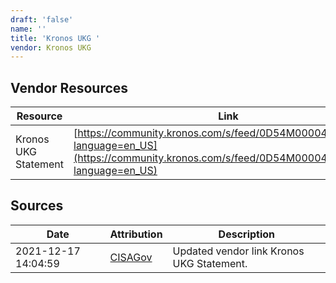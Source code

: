 ```yaml
---
draft: 'false'
name: ''
title: 'Kronos UKG '
vendor: Kronos UKG
---
```


## Vendor Resources
| Resource | Link |
| --- | --- |
| Kronos UKG Statement | [https://community.kronos.com/s/feed/0D54M00004wJKHiSAO?language=en_US](https://community.kronos.com/s/feed/0D54M00004wJKHiSAO?language=en_US) |



## Sources
| Date | Attribution | Description |
| --- | --- | --- |
| 2021-12-17 14:04:59 | [CISAGov](https://raw.githubusercontent.com/cisagov/log4j-affected-db/develop/README.md) | Updated vendor link Kronos UKG Statement.  |
